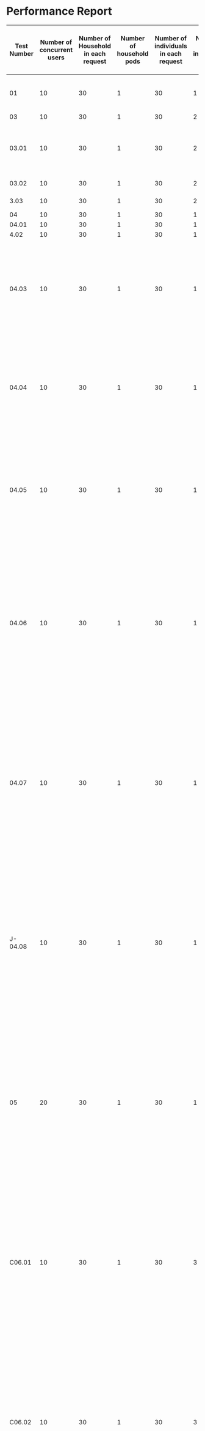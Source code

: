 # Performance Report

| Test Number | Number of concurrent users | Number of Household in each request | Number of household pods | Number of individuals in each request | Number of individual pods | Number of Household members in each request | Number of Project beneficiary in each request | Number of Project task in each request | Number of pods for Project | Delay between each set of request                                                                                                                                | Number of ID Gen pods | Status | Result                                                                                                                                                                                                                                                                                                                                                              |
| ----------- | -------------------------- | ----------------------------------- | ------------------------ | ------------------------------------- | ------------------------- | ------------------------------------------- | --------------------------------------------- | -------------------------------------- | -------------------------- | ---------------------------------------------------------------------------------------------------------------------------------------------------------------- | --------------------- | ------ | ------------------------------------------------------------------------------------------------------------------------------------------------------------------------------------------------------------------------------------------------------------------------------------------------------------------------------------------------------------------- |
| 01          | 10                         | 30                                  | 1                        | 30                                    | 1                         | 30                                          | 30                                            | 30                                     | 1                          | 2s                                                                                                                                                               | 1                     | FAIL   | <p>Individuals were not found while creation of household members<br>/Users/guruprasadsreenivasarao/Documents/eGov/Perf/SS/TC01_HouseholdService.png<br>/Users/guruprasadsreenivasarao/Documents/eGov/Perf/SS/TC01_IndividualService.png</p>                                                                                                                        |
| 03          | 10                         | 30                                  | 1                        | 30                                    | 2                         | 30                                          | 30                                            | 30                                     | 1                          | 2s                                                                                                                                                               | 1                     | PASS   | No errors in logs                                                                                                                                                                                                                                                                                                                                                   |
| 03.01       | 10                         | 30                                  | 1                        | 30                                    | 2                         | 30                                          | 30                                            | 30                                     | 1                          | 2s                                                                                                                                                               | 1                     | FAIL   | <p>Observed that the idgen was taking a long time - 1s to give a response. We see that search of individuals happens while individuals are getting created and giving errrors.<br><br>/Users/guruprasadsreenivasarao/Documents/eGov/Perf/SS/TC03.01_HouseholdService.png<br>/Users/guruprasadsreenivasarao/Documents/eGov/Perf/SS/TC03.01_IndividualService.png</p> |
| 03.02       | 10                         | 30                                  | 1                        | 30                                    | 2                         | 30                                          | 30                                            | 30                                     | 1                          | 2s                                                                                                                                                               | 2                     | FAIL   | IDgen is taking between 1-5 seconds. The failures occured at the time when data was still being created by individual service and household member searched for the same                                                                                                                                                                                            |
| 3.03        | 10                         | 30                                  | 1                        | 30                                    | 2                         | 30                                          | 30                                            | 30                                     | 1                          | 2s                                                                                                                                                               | 2                     | FAIL   | IDgen is taking between 1-2 seconds. The failures occured at the time when data was still being created by individual service and household member searched for the same                                                                                                                                                                                            |
| 04          | 10                         | 30                                  | 1                        | 30                                    | 1                         | 30                                          | 30                                            | 30                                     | 1                          | 4s                                                                                                                                                               | 1                     | PASS   | We did not observe any errors.                                                                                                                                                                                                                                                                                                                                      |
| 04.01       | 10                         | 30                                  | 1                        | 30                                    | 1                         | 30                                          | 30                                            | 30                                     | 1                          | 4s                                                                                                                                                               | 1                     | PASS   | We did not observe any errors.                                                                                                                                                                                                                                                                                                                                      |
| 4.02        | 10                         | 30                                  | 1                        | 30                                    | 1                         | 30                                          | 30                                            | 30                                     | 1                          | 4s                                                                                                                                                               | 1                     | PASS   | We did not observe any errors.                                                                                                                                                                                                                                                                                                                                      |
| 04.03       | 10                         | 30                                  | 1                        | 30                                    | 1                         | 30                                          | 30                                            | 30                                     | 1                          | <p>1s delay between each of the threads<br>2s delay between individual and household member</p>                                                                  | 1                     | FAIL   |                                                                                                                                                                                                                                                                                                                                                                     |
| 04.04       | 10                         | 30                                  | 1                        | 30                                    | 1                         | 30                                          | 30                                            | 30                                     | 1                          | <p>1s delay between each of the threads<br>4s delay between individual and household member</p>                                                                  | 1                     | PASS   |                                                                                                                                                                                                                                                                                                                                                                     |
| 04.05       | 10                         | 30                                  | 1                        | 30                                    | 1                         | 30                                          | 30                                            | 30                                     | 1                          | <p>500ms delay between each of the threads<br>4s delay between individual and household member</p>                                                               | 1                     | FAIL   | Project beneficiary was missing for project task creation. Project task was getting failed for few.                                                                                                                                                                                                                                                                 |
| 04.06       | 10                         | 30                                  | 1                        | 30                                    | 1                         | 30                                          | 30                                            | 30                                     | 1                          | <p>500ms delay between each of the threads<br>4s delay between individual and household member<br>1s delay between project beneficiary and project tasks</p>     | 1                     | PASS   |                                                                                                                                                                                                                                                                                                                                                                     |
| 04.07       | 10                         | 30                                  | 1                        | 30                                    | 1                         | 30                                          | 30                                            | 30                                     | 1                          | <p>500ms delay between each of the threads<br>4s delay between individual and household member<br>1s delay between project beneficiary and project tasks</p>     | 1                     | PASS   |                                                                                                                                                                                                                                                                                                                                                                     |
| J-04.08     | 10                         | 30                                  | 1                        | 30                                    | 1                         | 30                                          | 30                                            | 30                                     | 1                          | <p>500ms delay between each of the threads<br>4s delay between individual and household member<br>1s delay between project beneficiary and project tasks</p>     | 1                     | PASS   |                                                                                                                                                                                                                                                                                                                                                                     |
| 05          | 20                         | 30                                  | 1                        | 30                                    | 1                         | 30                                          | 30                                            | 30                                     | 1                          | <p>500ms delay between each of the threads<br>4s delay between individual and household member<br>1s delay between project beneficiary and project tasks</p>     | 1                     |        |                                                                                                                                                                                                                                                                                                                                                                     |
| C06.01      | 10                         | 30                                  | 1                        | 30                                    | 3                         | 30                                          | 30                                            | 30                                     | 1                          | <p>500ms delay between each of the threads<br>2.5s delay between individual and household member<br>1.5s delay between project beneficiary and project tasks</p> | 1                     | PASS   |                                                                                                                                                                                                                                                                                                                                                                     |
| C06.02      | 10                         | 30                                  | 1                        | 30                                    | 3                         | 30                                          | 30                                            | 30                                     | 1                          | <p>500ms delay between each of the threads<br>2s delay between individual and household member<br>1.5s delay between project beneficiary and project tasks</p>   | 1                     | PASS   |                                                                                                                                                                                                                                                                                                                                                                     |
| C06.03      | 10                         | 30                                  | 1                        | 30                                    | 3                         | 30                                          | 30                                            | 30                                     | 1                          | <p>500ms delay between each of the threads<br>1.5s delay between individual and household member<br>1.5s delay between project beneficiary and project tasks</p> | 1                     | PASS   |                                                                                                                                                                                                                                                                                                                                                                     |
| C06.05      | 10                         | 30                                  | 1                        | 30                                    | 3                         | 30                                          | 30                                            | 30                                     | 1                          | <p>500ms delay between each of the threads<br>1.5s delay between individual and household member<br>1.5s delay between project beneficiary and project tasks</p> | 1                     | PASS   |                                                                                                                                                                                                                                                                                                                                                                     |
| C06.06      | 10                         | 30                                  | 1                        | 30                                    | 3                         | 30                                          | 30                                            | 30                                     | 1                          | <p>500ms delay between each of the threads<br>1.5s delay between individual and household member<br>1.5s delay between project beneficiary and project tasks</p> | 1                     | PASS   |                                                                                                                                                                                                                                                                                                                                                                     |
| C06.08      | 15                         | 30                                  | 1                        | 30                                    | 3                         | 30                                          | 30                                            | 30                                     | 1                          | <p>500ms delay between each of the threads<br>1.5s delay between individual and household member<br>1.5s delay between project beneficiary and project tasks</p> | 1                     | PASS   | Best result for 1 pod and delay configuration between calls.                                                                                                                                                                                                                                                                                                        |
| C06.09      | 20                         | 30                                  | 1                        | 30                                    | 3                         | 30                                          | 30                                            | 30                                     | 1                          | <p>500ms delay between each of the threads<br>1.5s delay between individual and household member<br>1.5s delay between project beneficiary and project tasks</p> | 1                     | FAIL   | Household pods goes to crash loop back off state and household member creation failes. Hence the project beneficiary and subsequently project tasks also fail.                                                                                                                                                                                                      |
| C07.01      | 10                         | 30                                  | 1                        | 120                                   | 12                        | 30                                          | 30                                            | 30                                     | 1                          | <p>500ms delay between each of the threads<br>1.5s delay between individual and household member<br>1.5s delay between project beneficiary and project tasks</p> | 1                     | FAIL   |                                                                                                                                                                                                                                                                                                                                                                     |
| C07.02      | 6                          | 30                                  | 1                        | 120                                   | 12                        | 30                                          | 30                                            | 30                                     | 1                          | <p>500ms delay between each of the threads<br>1.5s delay between individual and household member<br>1.5s delay between project beneficiary and project tasks</p> | 1                     | FAIL   | <p>Creation of household members failed with individualid not found.<br>Rest all were created successfully.</p>                                                                                                                                                                                                                                                     |
| C07.04      | 6                          | 30                                  | 1                        | 120                                   | 12                        | 30                                          | 30                                            | 30                                     | 1                          | <p>500ms delay between each of the threads<br>2s delay between individual and household member<br>1.5s delay between project beneficiary and project tasks</p>   | 1                     | FAIL   | Inconsistent results with tis set up. Ran thrice and failed twice                                                                                                                                                                                                                                                                                                   |
| C07.05      | 6                          | 30                                  | 1                        | 120                                   | 12                        | 30                                          | 30                                            | 30                                     | 1                          | <p>500ms delay between each of the threads<br>2.5s delay between individual and household member<br>1.5s delay between project beneficiary and project tasks</p> | 1                     | PASS   | <p>table_name | count<br>---------------------+-------<br>project_task | 180<br>project_beneficiary | 180<br>household_member | 720<br>household | 180<br>individual | 720<br><br>Individual service takes about avg of 2.7s and max 7s to send a response.</p>                                                                                                     |
| C07.06      | 6                          | 30                                  | 1                        | 120                                   | 12                        | 30                                          | 30                                            | 30                                     | 1                          | <p>500ms delay between each of the threads<br>2.5s delay between individual and household member<br>1.5s delay between project beneficiary and project tasks</p> | 1                     | PASS   | <p>table_name | count<br>---------------------+-------<br>project_task | 180<br>project_beneficiary | 180<br>household_member | 720<br>household | 180<br>individual | 720<br><br>Individual service takes about avg of 0.7s and max 1.1s to send a response.</p>                                                                                                   |
| C07.07      | 6                          | 30                                  | 1                        | 120                                   | 12                        | 30                                          | 30                                            | 30                                     | 1                          | <p>500ms delay between each of the threads<br>2.5s delay between individual and household member<br>1.5s delay between project beneficiary and project tasks</p> | 1                     | PASS   | <p>table_name | count<br>---------------------+-------<br>project_task | 180<br>project_beneficiary | 180<br>household_member | 720<br>household | 180<br>individual | 720<br><br>Individual service takes about avg of 0.75s and max 1.1s to send a response.</p>                                                                                                  |
| C08.01      | 10                         | 30                                  | 1                        | 120                                   | 12                        | 30                                          | 30                                            | 30                                     | 1                          | <p>500ms delay between each of the threads<br>2.5s delay between individual and household member<br>1.5s delay between project beneficiary and project tasks</p> | 1                     | FAIL   | Household member creation fails with individual not found. Hence the project beneficiary and subsequently project tasks also fail.                                                                                                                                                                                                                                  |
| C09.01      | 10                         | 30                                  | 1                        | 120                                   | 1                         | 30                                          | 30                                            | 30                                     | 1                          | <p>500ms delay between each of the threads<br>2.5s delay between individual and household member<br>1.5s delay between project beneficiary and project tasks</p> | 1                     | PASS   |                                                                                                                                                                                                                                                                                                                                                                     |
| C09.02      | 10                         | 30                                  | 1                        | 120                                   | 1                         | 30                                          | 30                                            | 30                                     | 1                          | <p>500ms delay between each of the threads<br>2.5s delay between individual and household member<br>1.5s delay between project beneficiary and project tasks</p> | 1                     | PASS   | <p>table_name | count<br>---------------------+-------<br>project_task | 300<br>project_beneficiary | 300<br>household_member | 1200<br>household | 300<br>individual | 1200</p>                                                                                                                                                                                    |
| C-09.03     | 20                         | 30                                  | 1                        | 120                                   | 1                         | 30                                          | 30                                            | 30                                     | 1                          | <p>500ms delay between each of the threads<br>2.5s delay between individual and household member<br>1.5s delay between project beneficiary and project tasks</p> | 1                     | PASS   | <p>table_name | count<br>---------------------+-------<br>project_task | 600<br>project_beneficiary | 600<br>household_member | 2400<br>individual | 2400<br>household | 600</p>                                                                                                                                                                                    |
| C-09.04     | 60                         | 30                                  | 1                        | 120                                   | 1                         | 30                                          | 30                                            | 30                                     | 1                          | <p>500ms delay between each of the threads<br>2.5s delay between individual and household member<br>1.5s delay between project beneficiary and project tasks</p> | 1                     | PASS   | <p>table_name | count<br>---------------------+-------<br>project_task | 1800<br>project_beneficiary | 1800<br>household | 1800<br>household_member | 7200<br>individual | 7200</p>                                                                                                                                                                                 |
| C-09.05     | 60                         | 30                                  | 1                        | 120                                   | 1                         | 30                                          | 30                                            | 30                                     | 1                          | 500ms delay between each of the threads                                                                                                                          | 1                     | PASS   | <p>table_name | count<br>---------------------+-------<br>project_task | 1800<br>project_beneficiary | 1800<br>household | 1800<br>household_member | 7200<br>individual | 7200</p>                                                                                                                                                                                 |
| C-09.06     | 100                        | 30                                  | 1                        | 120                                   | 1                         | 30                                          | 30                                            | 30                                     | 1                          | 500ms delay between each of the threads                                                                                                                          | 1                     | PASS   | <p>table_name | count<br>---------------------+-------<br>project_task | 3000<br>project_beneficiary | 3000<br>household | 3000<br>household_member | 12000<br>individual | 12000<br><br>Best result for 1 pod and delay configuration between calls.</p>                                                                                                           |

